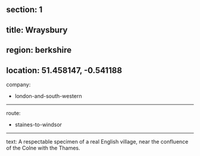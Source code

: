 section: 1
----
title: Wraysbury
----
region: berkshire
----
location: 51.458147, -0.541188
----
company:
- london-and-south-western
----
route:
- staines-to-windsor
----
text: A respectable specimen of a real English village, near the confluence of the Colne with the Thames.
